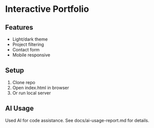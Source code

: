 # Interactive Portfolio

## Features
- Light/dark theme
- Project filtering
- Contact form
- Mobile responsive

## Setup
1. Clone repo
2. Open index.html in browser
3. Or run local server

## AI Usage
Used AI for code assistance. See docs/ai-usage-report.md for details. 